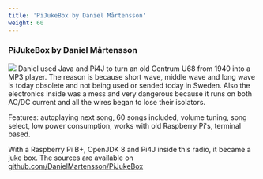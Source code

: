 ```yaml
---
title: 'PiJukeBox by Daniel Mårtensson'
weight: 60
---
```


### PiJukeBox by Daniel Mårtensson

![](/assets/featured-projects/pijukebox/Radio.jpg?width=250px) 
Daniel used Java and Pi4J to turn an old Centrum U68 from 1940 into a MP3 player. The reason is because short wave, 
middle wave and long wave is today obsolete and not being used or sended today in Sweden. Also the electronics 
inside was a mess and very dangerous because it runs on both AC/DC current and all the wires began to lose their isolators.

Features: autoplaying next song, 60 songs included, volume tuning, song select, low power consumption, works with 
old Raspberry Pi's, terminal based.

With a Raspberry Pi B+, OpenJDK 8 and Pi4J inside this radio, it became a juke box. The sources are available on 
[github.com/DanielMartensson/PiJukeBox](https://github.com/DanielMartensson/PiJukeBox)
